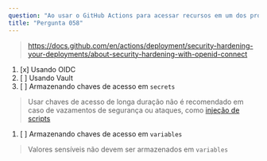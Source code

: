 ```yaml
---
question: "Ao usar o GitHub Actions para acessar recursos em um dos provedores de nuvem (como AWS, Azure ou GCP), a forma mais segura e recomendada de autenticação é"
title: "Pergunta 058"
---
```


> https://docs.github.com/en/actions/deployment/security-hardening-your-deployments/about-security-hardening-with-openid-connect
1. [x] Usando OIDC
1. [ ] Usando Vault
1. [ ] Armazenando chaves de acesso em `secrets`
> Usar chaves de acesso de longa duração não é recomendado em caso de vazamentos de segurança ou ataques, como [injeção de scripts](https://docs.github.com/en/actions/security-guides/security-hardening-for-github-actions#understanding-the-risk-of-script-injections)
1. [ ] Armazenando chaves de acesso em `variables`
> Valores sensíveis não devem ser armazenados em `variables`
